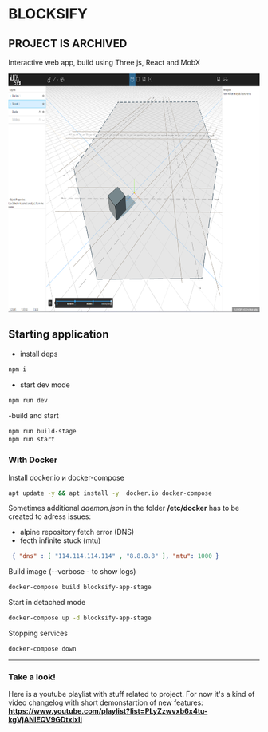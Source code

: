 # BLOCKSIFY
## PROJECT IS ARCHIVED

Interactive web app, build using Three js, React and MobX


<img src="./public/meta/screen_0.3.0.png?raw=true" width="834" height="478" alt="Screenshot from v0.3.0"/>


## Starting application
- install deps
```bash
npm i
```

- start dev mode
```bash
npm run dev
```

-build and start
```bash
npm run build-stage
npm run start
```

### With Docker
Install docker.io и docker-compose

```bash
apt update -y && apt install -y  docker.io docker-compose
```

Sometimes additional *daemon.json* in the folder **/etc/docker** has to be created to adress issues:
- alpine repository fetch error (DNS)
- fecth infinite stuck (mtu)
```json
 { "dns" : [ "114.114.114.114" , "8.8.8.8" ], "mtu": 1000 } 
```


Build image (--verbose - to show logs)
```bash
docker-compose build blocksify-app-stage
```

Start in detached mode
```bash
docker-compose up -d blocksify-app-stage
```

Stopping services
```bash
docker-compose down
```

***
### Take a look!
Here is a youtube playlist with stuff related to project. For now it's a kind of video changelog with short demonstartion of new features: **https://www.youtube.com/playlist?list=PLyZzwvxb6x4tu-kgVjANIEQV9GDtxixIi**


